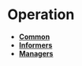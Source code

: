 # **Operation**

- [**Common**](2_implantacion/2.1.3.1_common.md)
- [**Informers**](2_implantacion/2.1.3.2_informers.md)
- [**Managers**](2_implantacion/2.1.3.3_managers.md)




